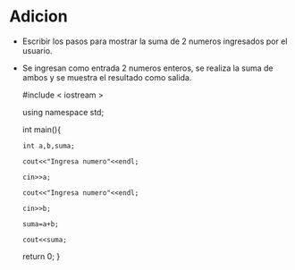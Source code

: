 # Adicion
* Escribir los pasos para mostrar la suma de 2 numeros ingresados por el usuario.
* Se ingresan como entrada 2 numeros enteros, se realiza la suma de ambos y se muestra el resultado como salida.

  #include < iostream >
  
  using namespace std;
  
  int main(){
  
      int a,b,suma;
      
      cout<<"Ingresa numero"<<endl;
      
      cin>>a;
      
      cout<<"Ingresa numero"<<endl;
      
      cin>>b;
      
      suma=a+b;
      
      cout<<suma;
      
   return 0;
   }
